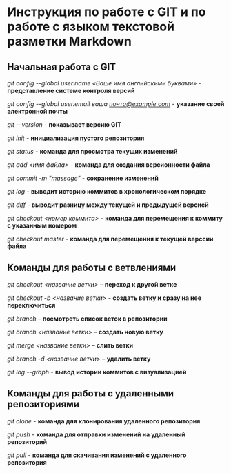 # Инструкция по работе с GIT и по работе с языком текстовой разметки Markdown

## Начальная работа с GIT

*git config --global user.name «Ваше имя английскими буквами»* - **представление системе контроля версий**

*git config --global user.email ваша почта@example.com* - **указание своей электронной почты**

*git --version* - **показывает версию GIT**

*git init* - **инициализация пустого репозитория**

*git status* - **команда для просмотра текущих изменений**

*git add <имя файла>* - **команда для создания версионности файла**

*git commit -m "massage"* - **сохранение изменений**

*git log* - **выводит историю коммитов в хронологическом порядке**

*git diff* - **выводит разницу между текущей и предыдущей версией**

*git checkout <номер коммита>* - **команда для перемещения к коммиту с указанным номером**

*git checkout master* - **команда для перемещения к текущей верссии файла**

## Команды для работы с ветвлениями

*git checkout <название ветки>* – **переход к другой ветке**

*git checkout -b <название ветки>* - **создать ветку и сразу на нее переключиться**

*git branch* – **посмотреть список веток в репозитории**

*git branch <название ветки>* – **создать новую ветку**

*git merge <название ветки>* – **слить ветки**

*git branch -d <название ветки>* – **удалить ветку**

*git log --graph* - **вывод истории коммитов с визуализацией**

## Команды для работы с удаленными репозиториями

*git clone* - **команда для клонирования удаленного репозитория**

*git push* - **команда для отправки изменений на удаленный репозиторий**

*git pull* - **команда для скачивания изменений с удаленного репозитория**